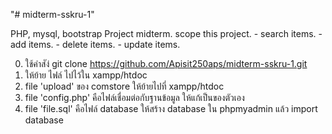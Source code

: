"# midterm-sskru-1" 


PHP, mysql, bootstrap Project midterm.
scope this project.
	- search items.
	- add items.
	- delete items. 
	- update items.
	


0. ใช้คำสัง่ git clone https://github.com/Apisit250aps/midterm-sskru-1.git
1. ให้ย้าย ไฟล์ ไปไว้ใน xampp/htdoc 
2. file 'upload' ของ comstore ให้ย้ายไปที่ xampp/htdoc
3. file 'config.php' คือไฟล์เชื่อมต่อกับฐานข้อมูล ให้แก้เป็นของตัวเอง
4. file 'file.sql' คือไฟล์ database ให้สร้าง database ใน phpmyadmin แล้ว import database



